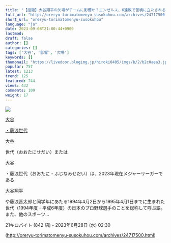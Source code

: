 ```yaml
---
title: "【話題】大谷翔平の欠場がチームに影響か？エンゼルス、6連敗で苦境に立たされる・・・ : オレ流取りまとめニュース速報"
full_url: "http://oreryu-torimatomenyu-susokuhou.com/archives/24717500.html"
short_url: "oreryu-torimatomenyu-susokuhou"
language: "ja"
date: 2023-09-08T21:00:44+0900
lastmod: 
draft: false
author: []
categories: []
tags: ['大谷', '影響', '欠場']
keywords: []
thumbnail: "https://livedoor.blogimg.jp/hiroki0405/imgs/b/2/b2c0aea3.jpg"
popular: 757
latest: 1213
trend: 125
featured: 744
views: 432
comments: 109
weight: 17
---
```


![](https://livedoor.blogimg.jp/hiroki0405/imgs/b/2/b2c0aea3.jpg)

<div><a title='大谷・藤浪世代' href='https://ja.wikipedia.org/wiki/%E5%A4%A7%E8%B0%B7%E3%83%BB%E8%97%A4%E6%B5%AA%E4%B8%96%E4%BB%A3' target='_blank'><p>大谷</p>・藤浪世代</a> <p class='searchresult'><p>大谷</p>世代（おおたにせだい）または<p>大谷</p>・藤浪世代（おおたに・ふじなみせだい）は、2023年現在メジャーリーガーである<p>大谷翔平</p>や藤浪晋太郎と同学年にあたる1994年4月2日から1995年4月1日までに生まれた世代（1994年度・平成6年度）の日本のプロ野球選手のことを総称して呼ぶ語。また、他のスポーツ…</p> <p class='mw-search-result-data'>21キロバイト (842 語) - 2023年6月28日 (水) 02:30</p></div>

(http://oreryu-torimatomenyu-susokuhou.com/archives/24717500.html)

